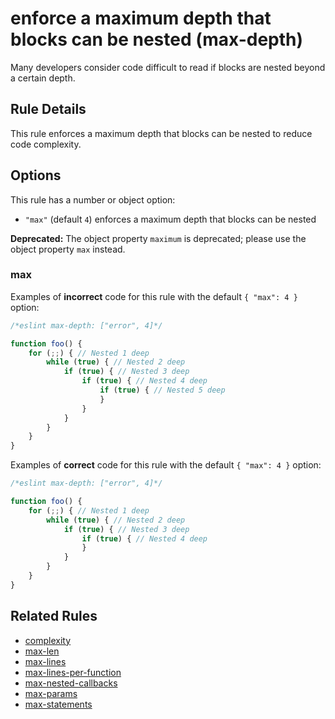 # enforce a maximum depth that blocks can be nested (max-depth)

Many developers consider code difficult to read if blocks are nested beyond a certain depth.

## Rule Details

This rule enforces a maximum depth that blocks can be nested to reduce code complexity.

## Options

This rule has a number or object option:

* `"max"` (default `4`) enforces a maximum depth that blocks can be nested

**Deprecated:** The object property `maximum` is deprecated; please use the object property `max` instead.

### max

Examples of **incorrect** code for this rule with the default `{ "max": 4 }` option:

```js
/*eslint max-depth: ["error", 4]*/

function foo() {
    for (;;) { // Nested 1 deep
        while (true) { // Nested 2 deep
            if (true) { // Nested 3 deep
                if (true) { // Nested 4 deep
                    if (true) { // Nested 5 deep
                    }
                }
            }
        }
    }
}
```

Examples of **correct** code for this rule with the default `{ "max": 4 }` option:

```js
/*eslint max-depth: ["error", 4]*/

function foo() {
    for (;;) { // Nested 1 deep
        while (true) { // Nested 2 deep
            if (true) { // Nested 3 deep
                if (true) { // Nested 4 deep
                }
            }
        }
    }
}
```

## Related Rules

* [complexity](complexity.md)
* [max-len](max-len.md)
* [max-lines](max-lines.md)
* [max-lines-per-function](max-lines-per-function.md)
* [max-nested-callbacks](max-nested-callbacks.md)
* [max-params](max-params.md)
* [max-statements](max-statements.md)
